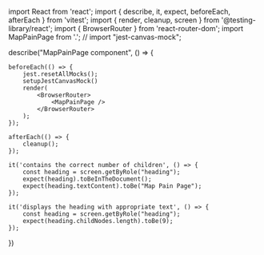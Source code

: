 import React from 'react';
import { describe, it, expect, beforeEach, afterEach } from 'vitest';
import { render, cleanup, screen } from '@testing-library/react';
import { BrowserRouter } from 'react-router-dom';
import MapPainPage from '.';
// import "jest-canvas-mock";

describe("MapPainPage component", () => {

    beforeEach(() => {
        jest.resetAllMocks();
        setupJestCanvasMock()
        render(
            <BrowserRouter>
                <MapPainPage />
            </BrowserRouter>
        );
    });

    afterEach(() => {
        cleanup();
    });

    it('contains the correct number of children', () => {
        const heading = screen.getByRole("heading");
        expect(heading).toBeInTheDocument();
        expect(heading.textContent).toBe("Map Pain Page");
    });

    it('displays the heading with appropriate text', () => {
        const heading = screen.getByRole("heading");
        expect(heading.childNodes.length).toBe(9);
    });
})

